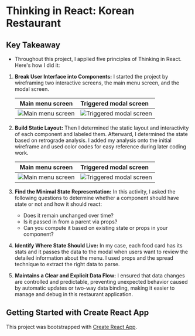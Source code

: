 # Thinking in React: Korean Restaurant

## Key Takeaway

- Throughout this project, I applied five principles of Thinking in React. Here's how I did it:

1. **Break User Interface into Components:** I started the project by wireframing two interactive screens, the main menu screen, and the modal screen.

   |                      Main menu screen                       | Triggered modal screen                                             |
   | :---------------------------------------------------------: | :----------------------------------------------------------------- |
   | ![Main menu screen](assets/Korean_Restaurant_Food_Page.png) | ![Triggered modal screen](assets/Korean_Restaurant_Food_Modal.png) |

2. **Build Static Layout:** Then I determined the static layout and interactivity of each component and labeled them. Afterward, I determined the state based on retrograde analysis. I added my analysis onto the initial wireframe and used color codes for easy reference during later coding work.

   |                    Main menu screen                     | Triggered modal screen                                    |
   | :-----------------------------------------------------: | :-------------------------------------------------------- |
   | ![Main menu screen](assets/Food_Page_Component_Map.png) | ![Triggered modal screen](assets/Modal_Component_Map.png) |

3. **Find the Minimal State Representation:** In this activity, I asked the following questions to determine whether a component should have state or not and how it should react:

   - Does it remain unchanged over time?
   - Is it passed in from a parent via props?
   - Can you compute it based on existing state or props in your component?

4. **Identify Where State Should Live:** In my case, each food card has its stats and it passes the data to the modal when users want to review the detailed information about the menu. I used props and the spread technique to extract the right data to parse.

5. **Maintains a Clear and Explicit Data Flow:** I ensured that data changes are controlled and predictable, preventing unexpected behavior caused by automatic updates or two-way data binding, making it easier to manage and debug in this restaurant application.

## Getting Started with Create React App

This project was bootstrapped with [Create React App](https://github.com/facebook/create-react-app).
